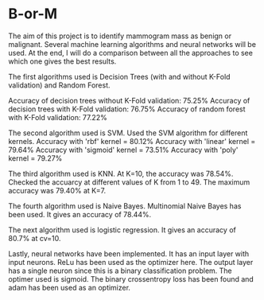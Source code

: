 # B-or-M
The aim of this project is to identify mammogram mass as benign or malignant. Several machine learning algorithms and neural networks will be used. At the end, I will do a comparison between all the approaches to see which one gives the best results. 

The first algorithms used is Decision Trees (with and without K-Fold validation) and Random Forest. 

Accuracy of decision trees without K-Fold validation: 75.25%
Accuracy of decision trees with K-Fold validation: 76.75%
Accuracy of random forest with K-Fold validation: 77.22%

The second algorithm used is SVM. Used the SVM algorithm for different kernels.
Accuracy with 'rbf' kernel = 80.12%
Accuracy with 'linear' kernel = 79.64%
Accuracy with 'sigmoid' kernel = 73.51%
Accuracy with 'poly' kernel = 79.27%

The third algorithm used is KNN. At K=10, the accuracy was 78.54%. 
Checked the accuarcy at different values of K from 1 to 49. The maximum accuracy was 79.40% at K=7.

The fourth algorithm used is Naive Bayes. Multinomial Naive Bayes has been used. It gives an accuracy of 78.44%.

The next algorithm used is logistic regression. It gives an accuracy of 80.7% at cv=10.

Lastly, neural networks have been implemented. It has an input layer with     input neurons. ReLu has been used as the optimizer here. The output layer has a single neuron since this is a binary classification problem. The optimer used is sigmoid. The binary crossentropy loss has been found and adam has been used as an optimizer. 
